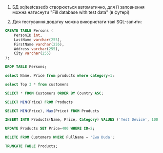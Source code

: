 1. БД sqltestcasedb створюється автоматично, 
для її заповнення можна натиснути "Fill database with test data" (в футері)

2. Для тестування додатку можна використати такі SQL-запити:

```sql
CREATE TABLE Persons (
    PersonID int,
    LastName varchar(255),
    FirstName varchar(255),
    Address varchar(255),
    City varchar(255)
);

DROP TABLE Persons;

select Name, Price from products where category=1;

select Top 3 * from customers 

SELECT * FROM Customers ORDER BY Country ASC;

SELECT MIN(Price) FROM Products

SELECT MIN(Price), Max(Price) FROM Products

INSERT INTO Products(Name, Price, Category) VALUES ('Test Device', 100.25, 2);

UPDATE Products SET Price=400 WHERE ID=2;

DELETE FROM Customers WHERE FullName = 'Ewa Duda';

TRUNCATE TABLE Products;
```